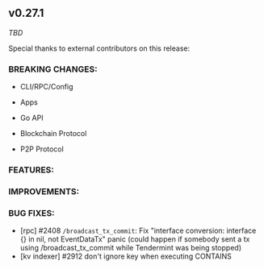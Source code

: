 ## v0.27.1

*TBD*

Special thanks to external contributors on this release:

### BREAKING CHANGES:

* CLI/RPC/Config

* Apps

* Go API

* Blockchain Protocol

* P2P Protocol

### FEATURES:

### IMPROVEMENTS:

### BUG FIXES:
- [rpc] \#2408 `/broadcast_tx_commit`: Fix "interface conversion: interface {} in nil, not EventDataTx" panic (could happen if somebody sent a tx using /broadcast_tx_commit while Tendermint was being stopped)
- [kv indexer] \#2912 don't ignore key when executing CONTAINS
